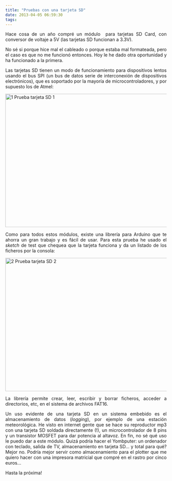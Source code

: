 ```yaml
---
title: "Pruebas con una tarjeta SD"
date: 2013-04-05 06:59:30
tags: 
---
```

<p style="text-align: justify;">Hace cosa de un año compré un módulo  para tarjetas SD Card, con conversor de voltaje a 5V (las tarjetas SD funcionan a 3.3V).</p>
<p style="text-align: justify;">No sé si porque hice mal el cableado o porque estaba mal formateada, pero el caso es que no me funcionó entonces. Hoy le he dado otra oportunidad y ha funcionado a la primera.</p>
<p style="text-align: justify;">Las tarjetas SD tienen un modo de funcionamiento para dispositivos lentos usando el bus SPI (un bus de datos serie de interconexión de dispositivos electrónicos), que es soportado por la mayoría de microcontroladores, y por supuesto los de Atmel:</p>
<p style="text-align: justify;"><a href="http://yombo.org/wp-content/uploads/2013/04/1-Prueba-tarjeta-SD-1.jpg"><img class="aligncenter size-large wp-image-553" alt="1 Prueba tarjeta SD 1" src="http://yombo.org/wp-content/uploads/2013/04/1-Prueba-tarjeta-SD-1-1024x683.jpg" width="625" height="416" /></a></p>
<p style="text-align: justify;">Como para todos estos módulos, existe una librería para Arduino que te ahorra un gran trabajo y es fácil de usar. Para esta prueba he usado el <em>sketch</em> de test que chequea que la tarjeta funciona y da un listado de los ficheros por la consola:</p>
<p style="text-align: justify;"><a href="http://yombo.org/wp-content/uploads/2013/04/2-Prueba-tarjeta-SD-2.jpg"><img class="aligncenter size-large wp-image-554" alt="2 Prueba tarjeta SD 2" src="http://yombo.org/wp-content/uploads/2013/04/2-Prueba-tarjeta-SD-2-1024x683.jpg" width="625" height="416" /></a></p>
<p style="text-align: justify;">La librería permite crear, leer, escribir y borrar ficheros, acceder a directorios, etc, en el sistema de archivos FAT16.</p>
<p style="text-align: justify;">Un uso evidente de una tarjeta SD en un sistema embebido es el almacenamiento de datos (<em>logging</em>), por ejemplo de una estación meteorológica. He visto en internet gente que se hace su reproductor mp3 con una tarjeta SD soldada directamente (!), un microcontrolador de 8 pins y un transistor MOSFET para dar potencia al altavoz. En fin, no sé qué uso le puedo dar a este módulo. Quizá podría hacer el Yombputer: un ordenador con teclado, salida de TV, almacenamiento en tarjeta SD... y total para qué? Mejor no. Podría mejor servir como almacenamiento para el plotter que me quiero hacer con una impresora matricial que compré en el rastro por cinco euros...</p>
<p style="text-align: justify;">Hasta la próxima!</p>
<p style="text-align: justify;"></p>